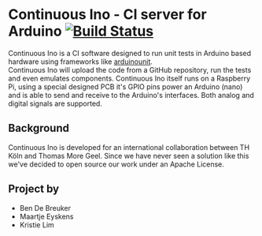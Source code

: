 Continuous Ino - CI server for Arduino  [![Build Status](https://travis-ci.org/meyskens/continuous-ino.svg?branch=master)](https://travis-ci.org/meyskens/continuous-ino)
======================================

Continuous Ino is a CI software designed to run unit tests in Arduino based hardware using frameworks like [arduinounit](https://github.com/mmurdoch/arduinounit).  
Continuous Ino will upload the code from a GitHub repository, run the tests and even emulates components. Continuous Ino itself runs on a Raspberry Pi, using a special designed PCB it's GPIO pins power an Arduino (nano) and is able to send and receive to the Arduino's interfaces. Both analog and digital signals are supported. 

## Background
Continuous Ino is developed for an international collaboration between TH Köln and Thomas More Geel. Since we have never seen a solution like this we've decided to open source our work under an Apache License.

## Project by
- Ben De Breuker
- Maartje Eyskens
- Kristie Lim